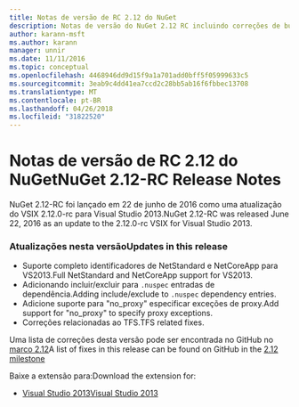 ```yaml
---
title: Notas de versão de RC 2.12 do NuGet
description: Notas de versão do NuGet 2.12 RC incluindo correções de bugs, problemas conhecidos, recursos adicionados e DCRs.
author: karann-msft
ms.author: karann
manager: unnir
ms.date: 11/11/2016
ms.topic: conceptual
ms.openlocfilehash: 4468946dd9d15f9a1a701add0bff5f05999633c5
ms.sourcegitcommit: 3eab9c4dd41ea7ccd2c28bb5ab16f6fbbec13708
ms.translationtype: MT
ms.contentlocale: pt-BR
ms.lasthandoff: 04/26/2018
ms.locfileid: "31822520"
---
```

# <a name="nuget-212-rc-release-notes"></a><span data-ttu-id="c5cdd-103">Notas de versão de RC 2.12 do NuGet</span><span class="sxs-lookup"><span data-stu-id="c5cdd-103">NuGet 2.12-RC Release Notes</span></span>

<span data-ttu-id="c5cdd-104">NuGet 2.12-RC foi lançado em 22 de junho de 2016 como uma atualização do VSIX 2.12.0-rc para Visual Studio 2013.</span><span class="sxs-lookup"><span data-stu-id="c5cdd-104">NuGet 2.12-RC was released June 22, 2016 as an update to the 2.12.0-rc VSIX for Visual Studio 2013.</span></span>

### <a name="updates-in-this-release"></a><span data-ttu-id="c5cdd-105">Atualizações nesta versão</span><span class="sxs-lookup"><span data-stu-id="c5cdd-105">Updates in this release</span></span>

* <span data-ttu-id="c5cdd-106">Suporte completo identificadores de NetStandard e NetCoreApp para VS2013.</span><span class="sxs-lookup"><span data-stu-id="c5cdd-106">Full NetStandard  and NetCoreApp support for VS2013.</span></span>
* <span data-ttu-id="c5cdd-107">Adicionando incluir/excluir para `.nuspec` entradas de dependência.</span><span class="sxs-lookup"><span data-stu-id="c5cdd-107">Adding include/exclude to `.nuspec` dependency entries.</span></span>
* <span data-ttu-id="c5cdd-108">Adicione suporte para "no_proxy" especificar exceções de proxy.</span><span class="sxs-lookup"><span data-stu-id="c5cdd-108">Add support for "no_proxy" to specify proxy exceptions.</span></span>
* <span data-ttu-id="c5cdd-109">Correções relacionadas ao TFS.</span><span class="sxs-lookup"><span data-stu-id="c5cdd-109">TFS related fixes.</span></span>

<span data-ttu-id="c5cdd-110">Uma lista de correções desta versão pode ser encontrada no GitHub no [marco 2.12](https://github.com/NuGet/Home/issues?q=milestone%3A2.12+is%3Aclosed)</span><span class="sxs-lookup"><span data-stu-id="c5cdd-110">A list of fixes in this release can be found on GitHub in the [2.12 milestone](https://github.com/NuGet/Home/issues?q=milestone%3A2.12+is%3Aclosed)</span></span>

<span data-ttu-id="c5cdd-111">Baixe a extensão para:</span><span class="sxs-lookup"><span data-stu-id="c5cdd-111">Download the extension for:</span></span>

* [<span data-ttu-id="c5cdd-112">Visual Studio 2013</span><span class="sxs-lookup"><span data-stu-id="c5cdd-112">Visual Studio 2013</span></span>](https://dist.nuget.org/visualstudio-2013-vsix/v2.12.0-rc/NuGet.Tools.vsix)
